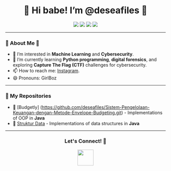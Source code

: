 <div align="center">
  <h1>🌸 Hi babe! I’m @deseafiles 🌸</h1>
</div>

<p align="center">
  <img src="https://img.shields.io/badge/loves-pink-FF69B4?style=for-the-badge" />
  <img src="https://img.shields.io/badge/currently%20learning-Python-blue?style=for-the-badge" />
  <img src= "https://img.shields.io/badge/Java-ED8B00?style=for-the-badge&logo=openjdk&logoColor=white"/>
  <img src="https://img.shields.io/badge/PostgreSQL-316192?style=for-the-badge&logo=postgresql&logoColor=white"/>
</p>

---

### 🎀 About Me 🎀

- 👀 I’m interested in **Machine Learning** and **Cybersecurity**.
- 🌱 I’m currently learning **Python programming**, **digital forensics**, and exploring **Capture The Flag (CTF)** challenges for cybersecurity.
- 📫 How to reach me: [Instagram](https://www.instagram.com/deseafiless/).
- 😄 Pronouns: GirlBoz

---

### 🧩 My Repositories
- 🌸 [Budgetly] (https://github.com/deseafiles/Sistem-Pengelolaan-Keuangan-dengan-Metode-Envelope-Budgeting.git) - Implementations of OOP in **Java**
- 🌸 [Struktur Data](https://github.com/deseafiles/Struktur-Data.git) - Implementations of data structures in **Java**

---
<div align="center">
  <h3>Let's Connect! 🌷</h3>
  <img src="(https://giphy.com/gifs/lisa-vertudaches-happy-bunny-thank-you-3oEduJnper1UdNqreg)" width="50">
</div>
